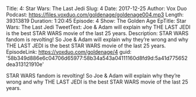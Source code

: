 Title: 4: Star Wars: The Last Jedi
Slug: 4
Date: 2017-12-25
Author: Vox Duo
Podcast: https://files.voxduo.com/goldenage/goldenage004.mp3
Length: 39313819
Duration: 1:20:45
Episode: 4
Show: The Golden Age
EpTitle: Star Wars: The Last Jedi
TweetText: Joe & Adam will explain why THE LAST JEDI is the best STAR WARS movie of the last 25 years.
Description: STAR WARS fandom is revolting! So Joe & Adam will explain why they’re wrong and why THE LAST JEDI is the best STAR WARS movie of the last 25 years.
EpisodeLink: https://voxduo.com/goldenage/4
guid: '58b349d886e6c04706d65977:58b34a543a04111160d8fd9d:5a41d775652dea313121910e'

STAR WARS fandom is revolting! So Joe & Adam will explain why they’re wrong and why THE LAST JEDI is the best STAR WARS movie of the last 25 years.
